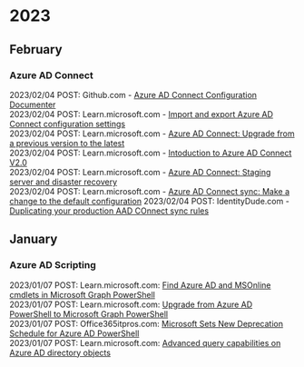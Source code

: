 # 2023 

## February

### Azure AD Connect

2023/02/04 POST: Github.com - [Azure AD Connect Configuration Documenter](https://github.com/Microsoft/AADConnectConfigDocumenter)<br>
2023/02/04 POST: Learn.microsoft.com - [Import and export Azure AD Connect configuration settings](https://github.com/Microsoft/AADConnectConfigDocumenter)<br>
2023/02/04 POST: Learn.microsoft.com - [Azure AD Connect: Upgrade from a previous version to the latest](https://learn.microsoft.com/en-us/azure/active-directory/hybrid/how-to-upgrade-previous-version)<br>
2023/02/04 POST: Learn.microsoft.com - [Intoduction to Azure AD Connect V2.0](https://learn.microsoft.com/en-us/azure/active-directory/hybrid/whatis-azure-ad-connect-v2)<br>
2023/02/04 POST: Learn.microsoft.com - [Azure AD Connect: Staging server and disaster recovery](https://learn.microsoft.com/en-us/azure/active-directory/hybrid/how-to-connect-sync-staging-server#verify-the-configuration-of-a-server)<br>
2023/02/04 POST: Learn.microsoft.com - [Azure AD Connect sync: Make a change to the default configuration](https://learn.microsoft.com/en-us/azure/active-directory/hybrid/how-to-connect-sync-change-the-configuration)
2023/02/04 POST: IdentityDude.com - [Duplicating your production AAD COnnect sync rules](https://identitydude.com/2018/06/08/duplicating-your-production-aad-connect-sync-rules-on-your-staging-server-using-the-aad-connect-helper-module/)

## January

### Azure AD Scripting

2023/01/07 POST: Learn.microsoft.com: [Find Azure AD and MSOnline cmdlets in Microsoft Graph PowerShell](https://learn.microsoft.com/en-us/powershell/microsoftgraph/azuread-msoline-cmdlet-map?view=graph-powershell-1.0)<br>
2023/01/07 POST: Learn.microsoft.com: [Upgrade from Azure AD PowerShell to Microsoft Graph PowerShell](https://learn.microsoft.com/en-us/powershell/microsoftgraph/migration-steps?view=graph-powershell-1.0)<br>
2023/01/07 POST: Office365itpros.com: [Microsoft Sets New Deprecation Schedule for Azure AD PowerShell](https://office365itpros.com/2022/03/17/azure-ad-powershell-deprecation/)<br>
2023/01/07 POST: Learn.microsoft.com: [Advanced query capabilities on Azure AD directory objects](https://learn.microsoft.com/en-us/graph/aad-advanced-queries?tabs=powershell)<br>
